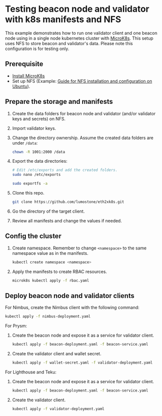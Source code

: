 # Testing beacon node and validator with k8s manifests and NFS

This example demonstrates how to run one validator client and one beacon node using in a single node kubernetes cluster with [MicroK8s](https://microk8s.io/). This setup uses NFS to store beacon and validator's data. Please note this configuration is for testing only.

## Prerequisite

- [Install MicroK8s](https://microk8s.io/docs)
- Set up NFS (Example: [Guide for NFS installation and configuration on Ubuntu](https://ubuntu.com/server/docs/service-nfs)).

## Prepare the storage and manifests

1. Create the data folders for beacon node and validator (and/or validator keys and secrets) on NFS.

2. Import validator keys.

3. Change the directory ownership. Assume the created data folders are under `/data`:

    ```bash
    chown -R 1001:2000 /data
    ```

4. Export the data directories:

    ```bash
    # Edit /etc/exports and add the created folders.
    sudo nano /etc/exports

    sudo exportfs -a 
    ```

5. Clone this repo.

    ```bash
    git clone https://github.com/lumostone/eth2xk8s.git
    ```

6. Go the directory of the target client.

7. Review all manifests and change the values if needed.

## Config the cluster

1. Create namespace. Remember to change `<namespace>` to the same namespace value as in the manifests. 

    ```bash
    kubectl create namespace <namespace>

2. Apply the manifests to create RBAC resources.

    ```bash
    microk8s kubectl apply -f rbac.yaml
    ```

## Deploy beacon node and validator clients

For Nimbus, create the Nimbus client with the following command:

```bash
kubectl apply -f nimbus-deployment.yaml
```

For Prysm:

1. Create the beacon node and expose it as a service for validator client.

    ```bash
    kubectl apply -f beacon-deployment.yaml -f beacon-service.yaml
    ```

2. Create the validator client and wallet secret.

    ```bash
    kubectl apply -f wallet-secret.yaml -f validator-deployment.yaml
    ```

For Lighthouse and Teku:

1. Create the beacon node and expose it as a service for validator client.

    ```bash
    kubectl apply -f beacon-deployment.yaml -f beacon-service.yaml
    ```

2. Create the validator client.

    ```bash
    kubectl apply -f validator-deployment.yaml
    ```

